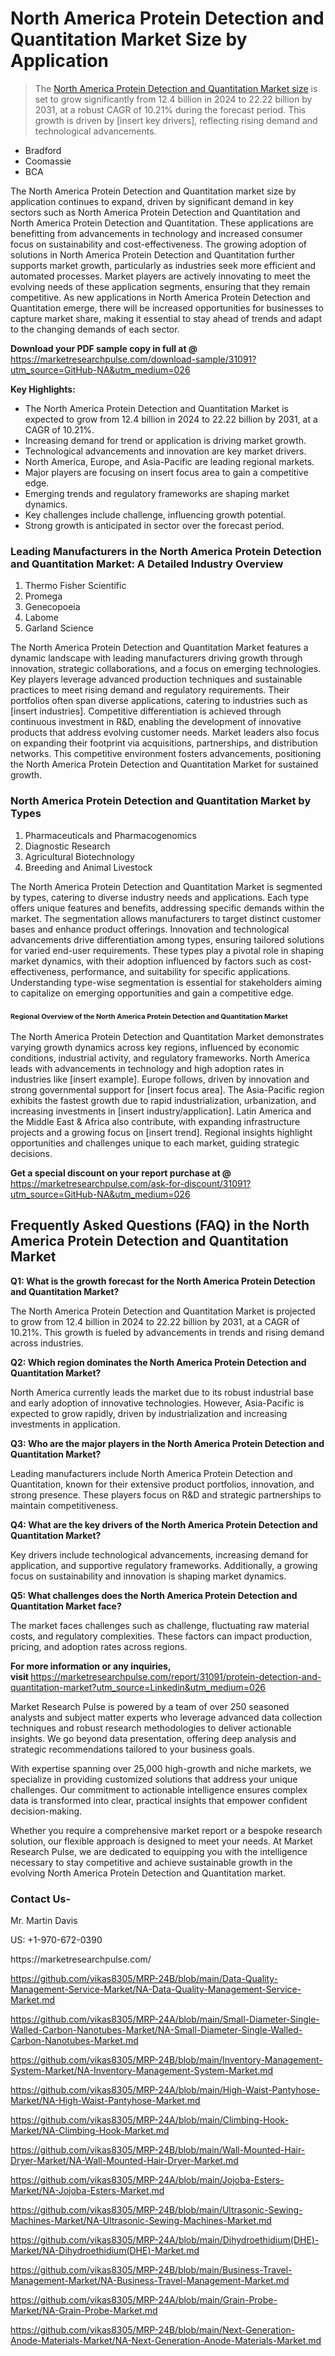 <h1>North America Protein Detection and Quantitation Market&nbsp;Size by Application</h1><blockquote><p>The <a href="https://marketresearchpulse.com/download-sample/31091?utm_source=GitHub-NA&amp;utm_medium=026">North America Protein Detection and Quantitation Market size</a> is set to grow significantly from 12.4 billion in 2024 to 22.22 billion by 2031, at a robust CAGR of 10.21% during the forecast period. This growth is driven by [insert key drivers], reflecting rising demand and technological advancements.</p></blockquote><ul><li>Bradford<li> Coomassie<li> BCA</li></ul><p>The North America Protein Detection and Quantitation market size by application continues to expand, driven by significant demand in key sectors such as North America Protein Detection and Quantitation and North America Protein Detection and Quantitation. These applications are benefitting from advancements in technology and increased consumer focus on sustainability and cost-effectiveness. The growing adoption of solutions in North America Protein Detection and Quantitation further supports market growth, particularly as industries seek more efficient and automated processes. Market players are actively innovating to meet the evolving needs of these application segments, ensuring that they remain competitive. As new applications in North America Protein Detection and Quantitation emerge, there will be increased opportunities for businesses to capture market share, making it essential to stay ahead of trends and adapt to the changing demands of each sector.</p><p><strong>Download your PDF sample copy in full at @ </strong><a href="https://marketresearchpulse.com/download-sample/31091?utm_source=GitHub-NA&amp;utm_medium=026">https://marketresearchpulse.com/download-sample/31091?utm_source=GitHub-NA&amp;utm_medium=026</a></p><p><strong>Key Highlights: </strong></p><ul><li>The North America Protein Detection and Quantitation Market is expected to grow from 12.4 billion in 2024 to 22.22 billion by 2031, at a CAGR of 10.21%.</li><li>Increasing demand for trend or application is driving market growth.</li><li>Technological advancements and innovation are key market drivers.</li><li>North America, Europe, and Asia-Pacific are leading regional markets.</li><li>Major players are focusing on insert focus area to gain a competitive edge.</li><li>Emerging trends and regulatory frameworks are shaping market dynamics.</li><li>Key challenges include challenge, influencing growth potential.</li><li>Strong growth is anticipated in sector over the forecast period.</li></ul><h3>Leading Manufacturers in the North America Protein Detection and Quantitation Market: A Detailed Industry Overview</h3><ol><li>Thermo Fisher Scientific</li><li>Promega</li><li>Genecopoeia</li><li>Labome</li><li>Garland Science</li></ol><div class="flex max-w-full flex-col flex-grow"><div class="min-h-8 text-message flex w-full flex-col items-end gap-2 whitespace-normal break-words [.text-message+&amp;]:mt-5" dir="auto" data-message-author-role="assistant" data-message-id="fd8432e4-4910-450d-b182-61b7bfb0a01f" data-message-model-slug="gpt-4o"><div class="flex w-full flex-col gap-1 empty:hidden first:pt-[3px]"><div class="markdown prose w-full break-words dark:prose-invert light"><p>The North America Protein Detection and Quantitation Market features a dynamic landscape with leading manufacturers driving growth through innovation, strategic collaborations, and a focus on emerging technologies. Key players leverage advanced production techniques and sustainable practices to meet rising demand and regulatory requirements. Their portfolios often span diverse applications, catering to industries such as [insert industries]. Competitive differentiation is achieved through continuous investment in R&amp;D, enabling the development of innovative products that address evolving customer needs. Market leaders also focus on expanding their footprint via acquisitions, partnerships, and distribution networks. This competitive environment fosters advancements, positioning the North America Protein Detection and Quantitation Market for sustained growth.</p></div></div></div></div><h3>North America Protein Detection and Quantitation Market by Types</h3><ol><li>Pharmaceuticals and Pharmacogenomics<li> Diagnostic Research<li> Agricultural Biotechnology<li> Breeding and Animal Livestock</li></ol><div class="flex max-w-full flex-col flex-grow"><div class="min-h-8 text-message flex w-full flex-col items-end gap-2 whitespace-normal break-words [.text-message+&amp;]:mt-5" dir="auto" data-message-author-role="assistant" data-message-id="084470be-0bb7-4664-bddf-5156b4f41249" data-message-model-slug="gpt-4o-mini"><div class="flex w-full flex-col gap-1 empty:hidden first:pt-[3px]"><div class="markdown prose w-full break-words dark:prose-invert light"><p>The North America Protein Detection and Quantitation Market is segmented by types, catering to diverse industry needs and applications. Each type offers unique features and benefits, addressing specific demands within the market. The segmentation allows manufacturers to target distinct customer bases and enhance product offerings. Innovation and technological advancements drive differentiation among types, ensuring tailored solutions for varied end-user requirements. These types play a pivotal role in shaping market dynamics, with their adoption influenced by factors such as cost-effectiveness, performance, and suitability for specific applications. Understanding type-wise segmentation is essential for stakeholders aiming to capitalize on emerging opportunities and gain a competitive edge.</p></div></div></div></div><h3><span style="font-size: 11px;">Regional Overview of the North America Protein Detection and Quantitation Market</span></h3><div class="flex max-w-full flex-col flex-grow"><div class="min-h-8 text-message flex w-full flex-col items-end gap-2 whitespace-normal break-words [.text-message+&amp;]:mt-5" dir="auto" data-message-author-role="assistant" data-message-id="e9038762-ce64-4e30-91c9-9bd413514231" data-message-model-slug="gpt-4o-mini"><div class="flex w-full flex-col gap-1 empty:hidden first:pt-[3px]"><div class="markdown prose w-full break-words dark:prose-invert light"><p>The North America Protein Detection and Quantitation Market demonstrates varying growth dynamics across key regions, influenced by economic conditions, industrial activity, and regulatory frameworks. North America leads with advancements in technology and high adoption rates in industries like [insert example]. Europe follows, driven by innovation and strong governmental support for [insert focus area]. The Asia-Pacific region exhibits the fastest growth due to rapid industrialization, urbanization, and increasing investments in [insert industry/application]. Latin America and the Middle East &amp; Africa also contribute, with expanding infrastructure projects and a growing focus on [insert trend]. Regional insights highlight opportunities and challenges unique to each market, guiding strategic decisions.</p></div></div></div></div><p><strong>Get a special discount on your report purchase at @ </strong><a href="https://marketresearchpulse.com/ask-for-discount/31091?utm_source=GitHub-NA&amp;utm_medium=026">https://marketresearchpulse.com/ask-for-discount/31091?utm_source=GitHub-NA&amp;utm_medium=026</a></p><h2>Frequently Asked Questions (FAQ) in the North America Protein Detection and Quantitation Market</h2><p><strong>Q1: What is the growth forecast for the North America Protein Detection and Quantitation Market?</strong></p><p>The North America Protein Detection and Quantitation Market is projected to grow from 12.4 billion in 2024 to 22.22 billion by 2031, at a CAGR of 10.21%. This growth is fueled by advancements in trends and rising demand across industries.</p><p><strong>Q2: Which region dominates the North America Protein Detection and Quantitation Market?</strong></p><p>North America currently leads the market due to its robust industrial base and early adoption of innovative technologies. However, Asia-Pacific is expected to grow rapidly, driven by industrialization and increasing investments in application.</p><p><strong>Q3: Who are the major players in the North America Protein Detection and Quantitation Market?</strong></p><p>Leading manufacturers include North America Protein Detection and Quantitation, known for their extensive product portfolios, innovation, and strong presence. These players focus on R&amp;D and strategic partnerships to maintain competitiveness.</p><p><strong>Q4: What are the key drivers of the North America Protein Detection and Quantitation Market?</strong></p><p>Key drivers include technological advancements, increasing demand for application, and supportive regulatory frameworks. Additionally, a growing focus on sustainability and innovation is shaping market dynamics.</p><p><strong>Q5: What challenges does the North America Protein Detection and Quantitation Market face?</strong></p><p>The market faces challenges such as challenge, fluctuating raw material costs, and regulatory complexities. These factors can impact production, pricing, and adoption rates across regions.</p><p><strong>For more information or any inquiries, visit&nbsp;</strong><a href="https://marketresearchpulse.com/report/31091/protein-detection-and-quantitation-market?utm_source=Linkedin&utm_medium=026">https://marketresearchpulse.com/report/31091/protein-detection-and-quantitation-market?utm_source=Linkedin&utm_medium=026</a></p><p>Market Research Pulse is powered by a team of over 250 seasoned analysts and subject matter experts who leverage advanced data collection techniques and robust research methodologies to deliver actionable insights. We go beyond data presentation, offering deep analysis and strategic recommendations tailored to your business goals.</p><p>With expertise spanning over 25,000 high-growth and niche markets, we specialize in providing customized solutions that address your unique challenges. Our commitment to actionable intelligence ensures complex data is transformed into clear, practical insights that empower confident decision-making.</p><p>Whether you require a comprehensive market report or a bespoke research solution, our flexible approach is designed to meet your needs. At Market Research Pulse, we are dedicated to equipping you with the intelligence necessary to stay competitive and achieve sustainable growth in the evolving North America Protein Detection and Quantitation market.</p><h3><strong>Contact Us-</strong></h3><p>Mr. Martin Davis</p><p>US: +1-970-672-0390</p><p>https://marketresearchpulse.com/</p><p><a href="https://github.com/vikas8305/MRP-24B/blob/main/Data-Quality-Management-Service-Market/NA-Data-Quality-Management-Service-Market.md">https://github.com/vikas8305/MRP-24B/blob/main/Data-Quality-Management-Service-Market/NA-Data-Quality-Management-Service-Market.md</a></p><p><a href="https://github.com/vikas8305/MRP-24A/blob/main/Small-Diameter-Single-Walled-Carbon-Nanotubes-Market/NA-Small-Diameter-Single-Walled-Carbon-Nanotubes-Market.md">https://github.com/vikas8305/MRP-24A/blob/main/Small-Diameter-Single-Walled-Carbon-Nanotubes-Market/NA-Small-Diameter-Single-Walled-Carbon-Nanotubes-Market.md</a></p><p><a href="https://github.com/vikas8305/MRP-24B/blob/main/Inventory-Management-System-Market/NA-Inventory-Management-System-Market.md">https://github.com/vikas8305/MRP-24B/blob/main/Inventory-Management-System-Market/NA-Inventory-Management-System-Market.md</a></p><p><a href="https://github.com/vikas8305/MRP-24A/blob/main/High-Waist-Pantyhose-Market/NA-High-Waist-Pantyhose-Market.md">https://github.com/vikas8305/MRP-24A/blob/main/High-Waist-Pantyhose-Market/NA-High-Waist-Pantyhose-Market.md</a></p><p><a href="https://github.com/vikas8305/MRP-24A/blob/main/Climbing-Hook-Market/NA-Climbing-Hook-Market.md">https://github.com/vikas8305/MRP-24A/blob/main/Climbing-Hook-Market/NA-Climbing-Hook-Market.md</a></p><p><a href="https://github.com/vikas8305/MRP-24B/blob/main/Wall-Mounted-Hair-Dryer-Market/NA-Wall-Mounted-Hair-Dryer-Market.md">https://github.com/vikas8305/MRP-24B/blob/main/Wall-Mounted-Hair-Dryer-Market/NA-Wall-Mounted-Hair-Dryer-Market.md</a></p><p><a href="https://github.com/vikas8305/MRP-24A/blob/main/Jojoba-Esters-Market/NA-Jojoba-Esters-Market.md">https://github.com/vikas8305/MRP-24A/blob/main/Jojoba-Esters-Market/NA-Jojoba-Esters-Market.md</a></p><p><a href="https://github.com/vikas8305/MRP-24B/blob/main/Ultrasonic-Sewing-Machines-Market/NA-Ultrasonic-Sewing-Machines-Market.md">https://github.com/vikas8305/MRP-24B/blob/main/Ultrasonic-Sewing-Machines-Market/NA-Ultrasonic-Sewing-Machines-Market.md</a></p><p><a href="https://github.com/vikas8305/MRP-24A/blob/main/Dihydroethidium(DHE)-Market/NA-Dihydroethidium(DHE)-Market.md">https://github.com/vikas8305/MRP-24A/blob/main/Dihydroethidium(DHE)-Market/NA-Dihydroethidium(DHE)-Market.md</a></p><p><a href="https://github.com/vikas8305/MRP-24B/blob/main/Business-Travel-Management-Market/NA-Business-Travel-Management-Market.md">https://github.com/vikas8305/MRP-24B/blob/main/Business-Travel-Management-Market/NA-Business-Travel-Management-Market.md</a></p><p><a href="https://github.com/vikas8305/MRP-24A/blob/main/Grain-Probe-Market/NA-Grain-Probe-Market.md">https://github.com/vikas8305/MRP-24A/blob/main/Grain-Probe-Market/NA-Grain-Probe-Market.md</a></p><p><a href="https://github.com/vikas8305/MRP-24B/blob/main/Next-Generation-Anode-Materials-Market/NA-Next-Generation-Anode-Materials-Market.md">https://github.com/vikas8305/MRP-24B/blob/main/Next-Generation-Anode-Materials-Market/NA-Next-Generation-Anode-Materials-Market.md</a></p>
